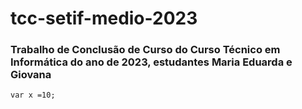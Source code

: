 # tcc-setif-medio-2023
### Trabalho de Conclusão de Curso do Curso Técnico em Informática do ano de 2023, estudantes Maria Eduarda e Giovana

```
var x =10;
```
